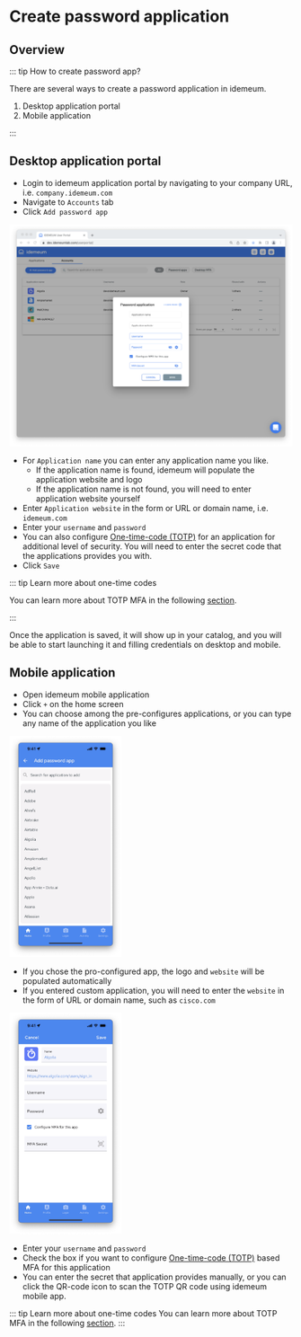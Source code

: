 # Create password application

## Overview

::: tip How to create password app? 

There are several ways to create a password application in idemeum. 

1. Desktop application portal
2. Mobile application

:::

## Desktop application portal
* Login to idemeum application portal by navigating to your company URL, i.e. `company.idemeum.com`
* Navigate to `Accounts` tab
* Click `Add password app`

![Create app](./images/vault/create-app-desktop.png)

* For `Application name` you can enter any application name you like.
	* If the application name is found, idemeum will populate the application website and logo
	* If the application name is not found, you will need to enter application website yourself
* Enter `Application website` in the form or URL or domain name, i.e. `idemeum.com`
* Enter your `username` and `password`
* You can also configure [One-time-code (TOTP)](https://en.wikipedia.org/wiki/Time-based_one-time_password) for an application for additional level of security. You will need to enter the secret code that the applications provides you with. 
* Click `Save`

::: tip Learn more about one-time codes

You can learn more about TOTP MFA in the following [section](./totp-mfa.html). 

:::

Once the application is saved, it will show up in your catalog, and you will be able to start launching it and filling credentials on desktop and mobile. 

## Mobile application

* Open idemeum mobile application
* Click `+` on the home screen
* You can choose among the pre-configures applications, or you can type any name of the application you like

<img src="./images/create-app-mobile.png" width="200">

* If you chose the pro-configured app, the logo and `website` will be populated automatically
* If you entered custom application, you will need to enter the `website` in the form of URL or domain name, such as `cisco.com`

<img src="./images/create-mobile.png" width="200">

* Enter your `username` and `password`
* Check the box if you want to configure [One-time-code (TOTP)](https://en.wikipedia.org/wiki/Time-based_one-time_password) based MFA for this application
* You can enter the secret that application provides manually, or you can click the QR-code icon to scan the TOTP QR code using idemeum mobile app.

::: tip Learn more about one-time codes
You can learn more about TOTP MFA in the following [section](./totp-mfa.html). 
:::
